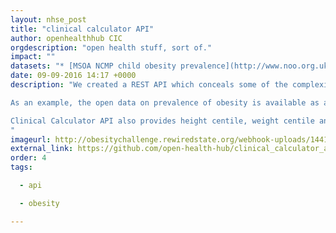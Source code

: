 ```yaml
---
layout: nhse_post
title: "clinical calculator API"
author: openhealthhub CIC
orgdescription: "open health stuff, sort of."
impact: ""
datasets: "* [MSOA NCMP child obesity prevalence](http://www.noo.org.uk/visualisation) NCMP obesity prevalence data for Reception (age 4-5 years) and Year 6 (age 10-11 years) children."
date: 09-09-2016 14:17 +0000
description: "We created a REST API which conceals some of the complexity of open data, by removing some of the need to understand the document structure, geographical jargon, and clinical meaning of the raw open data, and enabling simple access to  relevant portions of the data.

As an example, the open data on prevalence of obesity is available as a large Excel file from http://www.noo.org.uk/visualisation. It's organised by region, by LSOA, and MSOA, and by electoral ward (geographical jargon). We felt that many people would want to search by postcode, in order to discover the prevalence of obesity in their area. We therefore used MySociety's MapIt postcode data API https://mapit.mysociety.org/ to return the Ward/MSOA/LSOA for a given postcode, and them used this to look up the relevant information and return it as a JSON response.

Clinical Calculator API also provides height centile, weight centile and BMI centile data, used for assessing child growth, general health, and (increasingly) obesity. This is NOT open data, although it definitely should be. In the USA it is open data. http://www.cdc.gov/growthcharts/percentile_data_files.htm
"
imageurl: http://obesitychallenge.rewiredstate.org/webhook-uploads/1441207772961/cc.jpg
external_link: https://github.com/open-health-hub/clinical_calculator_api
order: 4
tags:

  - api

  - obesity

---
```

